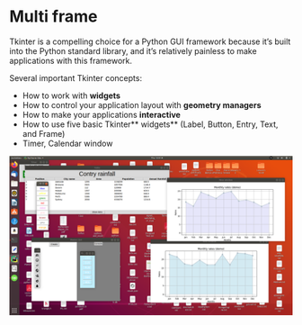 # Multi frame

Tkinter is a compelling choice for a Python GUI framework because it’s
built into the Python standard library, and it’s relatively painless to
make applications with this framework.

Several important Tkinter concepts:
- How to work with **widgets**
- How to control your application layout with **geometry managers**
- How to make your applications **interactive**
- How to use five basic Tkinter** widgets** (Label, Button, Entry, Text, and Frame)
- Timer, Calendar window

![multi.png](Screenshot%20from%202020-02-27%2013-41-49.png)
